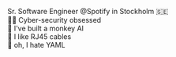 Sr. Software Engineer @Spotify in Stockholm 🇸🇪<br/>🕵️‍♂️ Cyber-security obsessed<br/>🤖 I've built a monkey AI<br/>📠 I like RJ45 cables<br/>📃 oh, I hate YAML